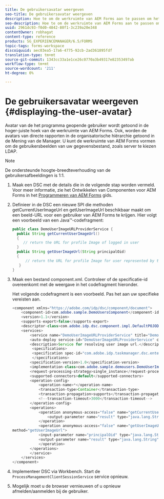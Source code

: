 ```yaml
---
title: De gebruikersavatar weergeven
seo-title: De gebruikersavatar weergeven
description: Hoe te om de werkruimte van AEM Forms aan te passen om het beeld van een het programma geopende gebruiker te tonen.
seo-description: Hoe te om de werkruimte van AEM Forms aan te passen om het beeld van een het programma geopende gebruiker te tonen.
uuid: 2961dc93-f0d0-4842-80f1-3c239a20e348
contentOwner: robhagat
content-type: reference
products: SG_EXPERIENCEMANAGER/6.5/FORMS
topic-tags: forms-workspace
discoiquuid: aec03ea5-17a6-4775-92cb-2ad361895fdf
translation-type: tm+mt
source-git-commit: 1343cc33a1e1ce26c0770a3b49317e82353497ab
workflow-type: tm+mt
source-wordcount: '211'
ht-degree: 0%

---
```



# De gebruikersavatar weergeven {#displaying-the-user-avatar}

Avatar van de het programma geopende gebruiker wordt getoond in de hoger-juiste hoek van de werkruimte van AEM Forms. Ook, worden de avatars van directe rapporten in de organisatorische hiërarchie getoond in de Mening van de Manager. U kunt de werkruimte van AEM Forms vormen om de gebruikersbeelden van uw gegevensbestand, zoals server te kiezen LDAP.

>[!NOTE]
>
>De ondersteunde hoogte-breedteverhouding van de gebruikersafbeeldingen is 1:1.

1. Maak een DSC met de details die in de volgende stap worden vermeld. Voor meer informatie, zie het Ontwikkelen van Componenten voor AEM Forms in het [Programmeren van AEM Forms](https://www.adobe.com/go/learn_aemforms_programming_63) gids.
1. Definieer in de DSC een nieuwe SPI die methoden getCurrentUserImageUrl en getUserImageUrl beschikbaar maakt om een beeld-URL voor een gebruiker van AEM Forms te krijgen. Hier volgt een voorbeeld van een Java™-codefragment:

   ```java
   public class DemoUserImageURLProviderService {
     public String getCurrentUserImageUrl()
     {
        // return the URL for profile Image of logged in user
     }
     public String getUserImageUrl(String principalOid)
     {
         // return the URL for profile Image for user represented by this principal Oid
      }
   }
   ```

1. Maak een bestand component.xml. Controleer of de specificatie-id overeenkomt met de weergave in het codefragment hieronder.

   Het volgende codefragment is een voorbeeld. Pas het aan uw specifieke vereisten aan.

   ```java
   <component xmlns="https://adobe.com/idp/dsc/component/document">
       <component-id>com.adobe.sample.DemoUsersComponent</component-id>
       <version>1.1</version>
       <supports-export>false</supports-export>
       <descriptor-class>com.adobe.idp.dsc.component.impl.DefaultPOJODescriptorImpl</descriptor-class>
       <services>
           <service name="DemoUserImageURLProviderService" title="Demo User ImageURL provider service" orchestrateable="false">
           <auto-deploy service-id="DemoUserImageURLProviderService" category-id="Demo Users Component DSC" major-version="1" minor-version="0" />
           <description>Service for resolving user image url.</description>
            <specifications>
            <specification spec-id="com.adobe.idp.taskmanager.dsc.enterprise.UserImageUrlProvider"/>
            </specifications>
           <specification-version>1.0</specification-version>
           <implementation-class>com.adobe.sample.demousers.DemoUserImageURLProviderService</implementation-class>
           <request-processing-strategy>single_instance</request-processing-strategy>
           <supported-connectors>default</supported-connectors>
           <operation-config>
               <operation-name>*</operation-name>
               <transaction-type>Container</transaction-type>
               <transaction-propagation>supports</transaction-propagation>
               <!--transaction-timeout>3000</transaction-timeout-->
           </operation-config>
           <operations>
               <operation anonymous-access="false" name="getCurrentUserImageUrl" method="getCurrentUserImageUrl">
                   <output-parameter name="result" type="java.lang.String"/>
               </operation>
               <operation anonymous-access="false" name="getUserImageUrl"
   method="getUserImageUrl">
               <input-parameter name="principalOid" type="java.lang.String"/>
               <output-parameter name="result" type="java.lang.String"/>
               </operation>
           </operations>
           </service>
       </services>
   </component>
   ```

1. Implementeer DSC via Workbench. Start de `ProcessManagementClientSessionService` service opnieuw.
1. Mogelijk moet u de browser vernieuwen of u opnieuw afmelden/aanmelden bij de gebruiker.
